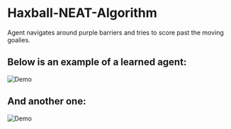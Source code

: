 # Haxball-NEAT-Algorithm

Agent navigates around purple barriers and tries to score past the moving goalies.

## Below is an example of a learned agent:
![Demo](https://user-images.githubusercontent.com/16503485/46676667-021d7380-cbaf-11e8-9285-8fc670513c8d.gif)

## And another one:
![Demo](https://user-images.githubusercontent.com/16503485/46677556-e1561d80-cbb0-11e8-8a2b-b7cbf71b72df.gif)
